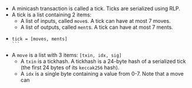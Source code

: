 - A minicash transaction is called a tick. Ticks are serialized using RLP.
- A tick is a list containing 2 items:
	- A list of inputs, called `move`s. A tick can have at most 7 moves.
	- A list of outputs, called `ment`s. A tick can have at most 7 ments.
- ````
  tick = [moves, ments]
  ```
- A `move` is a list with 3 items: `[txin, idx, sig]`
	- A `txin` is a tickhash. A tickhash is a 24-byte hash of a serialized tick (the first 24 bytes of its `keccak256` hash).
	- A `idx` is a single byte containing a value from 0-7. Note that a move can